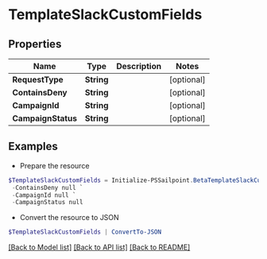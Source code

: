 # TemplateSlackCustomFields
## Properties

Name | Type | Description | Notes
------------ | ------------- | ------------- | -------------
**RequestType** | **String** |  | [optional] 
**ContainsDeny** | **String** |  | [optional] 
**CampaignId** | **String** |  | [optional] 
**CampaignStatus** | **String** |  | [optional] 

## Examples

- Prepare the resource
```powershell
$TemplateSlackCustomFields = Initialize-PSSailpoint.BetaTemplateSlackCustomFields  -RequestType null `
 -ContainsDeny null `
 -CampaignId null `
 -CampaignStatus null
```

- Convert the resource to JSON
```powershell
$TemplateSlackCustomFields | ConvertTo-JSON
```

[[Back to Model list]](../README.md#documentation-for-models) [[Back to API list]](../README.md#documentation-for-api-endpoints) [[Back to README]](../README.md)

